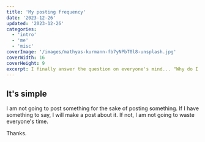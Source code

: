 ```yaml
---
title: 'My posting frequency'
date: '2023-12-26'
updated: '2023-12-26'
categories:
  - 'intro'
  - 'me'
  - 'misc'
coverImage: '/images/mathyas-kurmann-fb7yNPbT0l8-unsplash.jpg'
coverWidth: 16
coverHeight: 9
excerpt: I finally answer the question on everyone's mind... "Why do I not post articles as often as many other blogs do."
---
```


## It's simple

I am not going to post something for the sake of posting something. If I have something to say, I will make a post about it. If not, I am not going to waste everyone's time.

Thanks.
